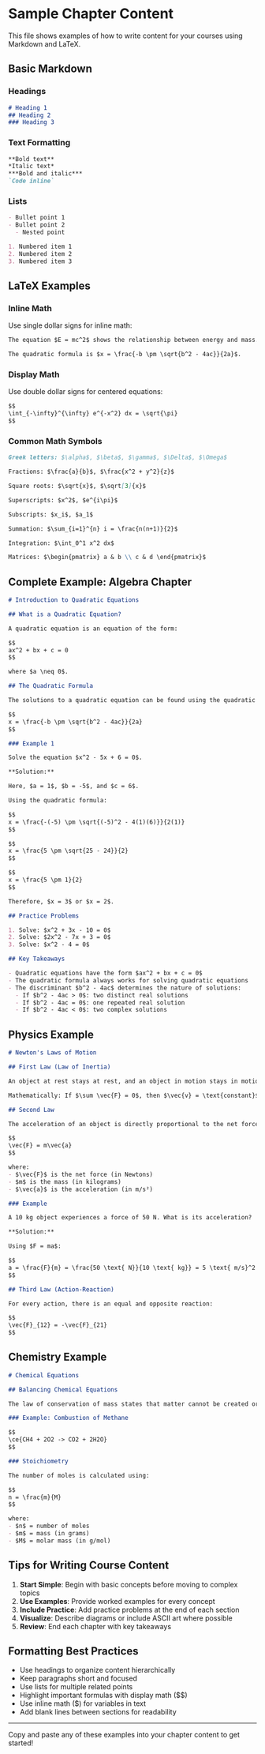 # Sample Chapter Content

This file shows examples of how to write content for your courses using Markdown and LaTeX.

## Basic Markdown

### Headings

```markdown
# Heading 1
## Heading 2
### Heading 3
```

### Text Formatting

```markdown
**Bold text**
*Italic text*
***Bold and italic***
`Code inline`
```

### Lists

```markdown
- Bullet point 1
- Bullet point 2
  - Nested point

1. Numbered item 1
2. Numbered item 2
3. Numbered item 3
```

## LaTeX Examples

### Inline Math

Use single dollar signs for inline math:

```markdown
The equation $E = mc^2$ shows the relationship between energy and mass.

The quadratic formula is $x = \frac{-b \pm \sqrt{b^2 - 4ac}}{2a}$.
```

### Display Math

Use double dollar signs for centered equations:

```markdown
$$
\int_{-\infty}^{\infty} e^{-x^2} dx = \sqrt{\pi}
$$
```

### Common Math Symbols

```markdown
Greek letters: $\alpha$, $\beta$, $\gamma$, $\Delta$, $\Omega$

Fractions: $\frac{a}{b}$, $\frac{x^2 + y^2}{z}$

Square roots: $\sqrt{x}$, $\sqrt[3]{x}$

Superscripts: $x^2$, $e^{i\pi}$

Subscripts: $x_i$, $a_1$

Summation: $\sum_{i=1}^{n} i = \frac{n(n+1)}{2}$

Integration: $\int_0^1 x^2 dx$

Matrices: $\begin{pmatrix} a & b \\ c & d \end{pmatrix}$
```

## Complete Example: Algebra Chapter

```markdown
# Introduction to Quadratic Equations

## What is a Quadratic Equation?

A quadratic equation is an equation of the form:

$$
ax^2 + bx + c = 0
$$

where $a \neq 0$.

## The Quadratic Formula

The solutions to a quadratic equation can be found using the quadratic formula:

$$
x = \frac{-b \pm \sqrt{b^2 - 4ac}}{2a}
$$

### Example 1

Solve the equation $x^2 - 5x + 6 = 0$.

**Solution:**

Here, $a = 1$, $b = -5$, and $c = 6$.

Using the quadratic formula:

$$
x = \frac{-(-5) \pm \sqrt{(-5)^2 - 4(1)(6)}}{2(1)}
$$

$$
x = \frac{5 \pm \sqrt{25 - 24}}{2}
$$

$$
x = \frac{5 \pm 1}{2}
$$

Therefore, $x = 3$ or $x = 2$.

## Practice Problems

1. Solve: $x^2 + 3x - 10 = 0$
2. Solve: $2x^2 - 7x + 3 = 0$
3. Solve: $x^2 - 4 = 0$

## Key Takeaways

- Quadratic equations have the form $ax^2 + bx + c = 0$
- The quadratic formula always works for solving quadratic equations
- The discriminant $b^2 - 4ac$ determines the nature of solutions:
  - If $b^2 - 4ac > 0$: two distinct real solutions
  - If $b^2 - 4ac = 0$: one repeated real solution
  - If $b^2 - 4ac < 0$: two complex solutions
```

## Physics Example

```markdown
# Newton's Laws of Motion

## First Law (Law of Inertia)

An object at rest stays at rest, and an object in motion stays in motion with the same velocity, unless acted upon by an external force.

Mathematically: If $\sum \vec{F} = 0$, then $\vec{v} = \text{constant}$

## Second Law

The acceleration of an object is directly proportional to the net force acting on it and inversely proportional to its mass:

$$
\vec{F} = m\vec{a}
$$

where:
- $\vec{F}$ is the net force (in Newtons)
- $m$ is the mass (in kilograms)
- $\vec{a}$ is the acceleration (in m/s²)

### Example

A 10 kg object experiences a force of 50 N. What is its acceleration?

**Solution:**

Using $F = ma$:

$$
a = \frac{F}{m} = \frac{50 \text{ N}}{10 \text{ kg}} = 5 \text{ m/s}^2
$$

## Third Law (Action-Reaction)

For every action, there is an equal and opposite reaction:

$$
\vec{F}_{12} = -\vec{F}_{21}
$$
```

## Chemistry Example

```markdown
# Chemical Equations

## Balancing Chemical Equations

The law of conservation of mass states that matter cannot be created or destroyed in a chemical reaction.

### Example: Combustion of Methane

$$
\ce{CH4 + 2O2 -> CO2 + 2H2O}
$$

### Stoichiometry

The number of moles is calculated using:

$$
n = \frac{m}{M}
$$

where:
- $n$ = number of moles
- $m$ = mass (in grams)
- $M$ = molar mass (in g/mol)
```

## Tips for Writing Course Content

1. **Start Simple**: Begin with basic concepts before moving to complex topics
2. **Use Examples**: Provide worked examples for every concept
3. **Include Practice**: Add practice problems at the end of each section
4. **Visualize**: Describe diagrams or include ASCII art where possible
5. **Review**: End each chapter with key takeaways

## Formatting Best Practices

- Use headings to organize content hierarchically
- Keep paragraphs short and focused
- Use lists for multiple related points
- Highlight important formulas with display math ($$)
- Use inline math ($) for variables in text
- Add blank lines between sections for readability

---

Copy and paste any of these examples into your chapter content to get started!

